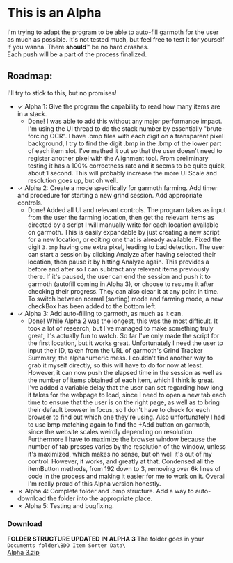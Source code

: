 # This is an Alpha
I'm trying to adapt the program to be able to auto-fill garmoth for the user as much as possible. It's not tested much, but feel free to test it for yourself if you wanna. There **should**™ be no hard crashes.<br />
Each push will be a part of the process finalized.<br />
## Roadmap:
I'll try to stick to this, but no promises!
- ✓ Alpha 1: Give the program the capability to read how many items are in a stack.
  - Done! I was able to add this without any major performance impact. I'm using the UI thread to do the stack number by essentially "brute-forcing OCR". I have .bmp files with each digit on a transparent pixel background, I try to find the digit .bmp in the .bmp of the lower part of each item slot. I've mathed it out so that the user doesn't need to register another pixel with the Alignment tool. From preliminary testing it has a 100% correctness rate and it seems to be quite quick, about 1 second. This will probably increase the more UI Scale and resolution goes up, but oh well.
- ✓ Alpha 2: Create a mode specifically for garmoth farming. Add timer and procedure for starting a new grind session. Add appropriate controls.
  - Done! Added all UI and relevant controls. The program takes as input from the user the farming location, then get the relevant items as directed by a script I will manually write for each location available on garmoth. This is easily expandable by just creating a new script for a new location, or editing one that is already available. Fixed the digit `3.bmp` having one extra pixel, leading to bad detection. The user can start a session by clicking Analyze after having selected their location, then pause it by hitting Analyze again. This provides a before and after so I can subtract any relevant items previously there. If it's paused, the user can end the session and push it to garmoth (autofill coming in Alpha 3), or choose to resume it after checking their progress. They can also clear it at any point in time. To switch between normal (sorting) mode and farming mode, a new checkBox has been added to the bottom left.
- ✓ Alpha 3: Add auto-filling to garmoth, as much as it can.
  - Done! While Alpha 2 was the longest, this was the most difficult. It took a lot of research, but I've managed to make something truly great, it's actually fun to watch. So far I've only made the script for the first location, but it works great. Unfortunately I need the user to input their ID, taken from the URL of garmoth's Grind Tracker Summary, the alphanumeric mess. I couldn't find another way to grab it myself directly, so this will have to do for now at least. However, it can now push the elapsed time in the session as well as the number of items obtained of each item, which I think is great. I've added a variable delay that the user can set regarding how long it takes for the webpage to load, since I need to open a new tab each time to ensure that the user is on the right page, as well as to bring their default browser in focus, so I don't have to check for each browser to find out which one they're using. Also unfortunately I had to use bmp matching again to find the +Add button on garmoth, since the website scales weirdly depending on resolution. Furthermore I have to maximize the browser window because the number of tab presses varies by the resolution of the window, unless it's maximized, which makes no sense, but oh well it's out of my control. However, it works, and greatly at that. Condensed all the itemButton methods, from 192 down to 3, removing over 6k lines of code in the process and making it easier for me to work on it. Overall I'm really proud of this Alpha version honestly.
- ✗ Alpha 4: Complete folder and .bmp structure. Add a way to auto-download the folder into the appropriate place.
- ✗ Alpha 5: Testing and bugfixing.<br />
### Download
**FOLDER STRUCTURE UPDATED IN ALPHA 3** The folder goes in your `Documents folder\BDO Item Sorter Data\`<br />
[Alpha 3.zip](https://github.com/ErisLoona/BDO-Item-Sorter/files/12433780/Alpha.3.zip)
